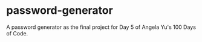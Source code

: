 # password-generator
A password generator as the final project for Day 5 of Angela Yu's 100 Days of Code.
